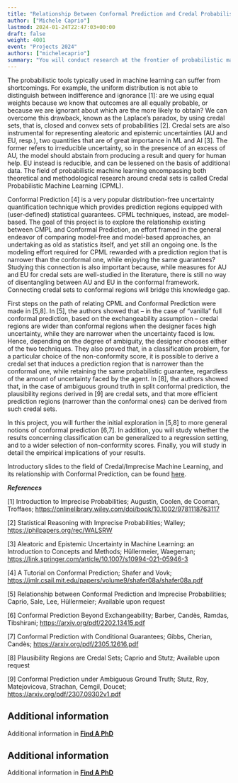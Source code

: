 ```yaml
---
title: "Relationship Between Conformal Prediction and Credal Probabilistic Machine Learning"
author: ["Michele Caprio"]
lastmod: 2024-01-24T22:47:03+00:00
draft: false
weight: 4001
event: "Projects 2024"
authors: ["michelecaprio"]
summary: "You will conduct research at the frontier of probabilistic machine learning leveraging uncertainty in the form of credal sets. You will inspect the relationship existing between these latter and a model-free approach like conformal prediction, to ultimately discover (i) in which context one approach is to prefer to the other, and (ii) whether properties of one of the two methodologies can be used to improve on the other."
---
```


The probabilistic tools typically used in machine learning can suffer from shortcomings. For example, the uniform distribution is not able to distinguish between indifference and ignorance [1]: are we using equal weights because we know that outcomes are all equally probable, or because we are ignorant about which are the more likely to obtain? We can overcome this drawback, known as the Laplace’s paradox, by using credal sets, that is, closed and convex sets of probabilities [2]. Credal sets are also instrumental for representing aleatoric and epistemic uncertainties (AU and EU, resp.), two quantities that are of great importance in ML and AI [3]. The former refers to irreducible uncertainty, so in the presence of an excess of AU, the model should abstain from producing a result and query for human help. EU instead is reducible, and can be lessened on the basis of additional data. The field of probabilistic machine learning encompassing both theoretical and methodological research around credal sets is called Credal Probabilistic Machine Learning (CPML).

Conformal Prediction [4] is a very popular distribution-free uncertainty quantification technique which provides prediction regions equipped with (user-defined) statistical guarantees. CPML techniques, instead, are model-based. The goal of this project is to explore the relationship existing between CMPL and Conformal Prediction, an effort framed in the general endeavor of comparing model-free and model-based approaches, an undertaking as old as statistics itself, and yet still an ongoing one. Is the modeling effort required for CPML rewarded with a prediction region that is narrower than the conformal one, while enjoying the same guarantees? Studying this connection is also important because, while measures for AU and EU for credal sets are well-studied in the literature, there is still no way of disentangling between AU and EU in the conformal framework. Connecting credal sets to conformal regions will bridge this knowledge gap.

First steps on the path of relating CPML and Conformal Prediction were made in [5,8]. In [5], the authors showed that – in the case of “vanilla” full conformal prediction, based on the exchangeability assumption – credal regions are wider than conformal regions when the designer faces high uncertainty, while they are narrower when the uncertainty faced is low. Hence, depending on the degree of ambiguity, the designer chooses either of the two techniques. They also proved that, in a classification problem, for a particular choice of the non-conformity score, it is possible to derive a credal set that induces a prediction region that is narrower than the conformal one, while retaining the same probabilistic guarantee, regardless of the amount of uncertainty faced by the agent. In [8], the authors showed that, in the case of ambiguous ground truth in split conformal prediction, the plausibility regions derived in [9] are credal sets, and that more efficient prediction regions (narrower than the conformal ones) can be derived from such credal sets.

In this project, you will further the initial exploration in [5,8] to more general notions of conformal prediction [6,7]. In addition, you will study whether the results concerning classification can be generalized to a regression setting, and to a wider selection of non-conformity scores. Finally, you will study in detail the empirical implications of your results.

Introductory slides to the field of Credal/Imprecise Machine Learning, and its relationship with Conformal Prediction, can be found [here](https://www.dropbox.com/scl/fi/vys2dne8k2o4mjj5orjzv/IPML_Lecture.pdf?rlkey=dced6oeju6691qfuirvecnxou&dl=0).


***References***

[1] Introduction to Imprecise Probabilities; Augustin, Coolen, de Cooman, Troffaes; https://onlinelibrary.wiley.com/doi/book/10.1002/9781118763117 

[2] Statistical Reasoning with Imprecise Probabilities; Walley; https://philpapers.org/rec/WALSRW 

[3] Aleatoric and Epistemic Uncertainty in Machine Learning: an Introduction to Concepts and Methods; Hüllermeier, Waegeman; https://link.springer.com/article/10.1007/s10994-021-05946-3 

[4] A Tutorial on Conformal Prediction; Shafer and Vovk; https://jmlr.csail.mit.edu/papers/volume9/shafer08a/shafer08a.pdf 

[5] Relationship between Conformal Prediction and Imprecise Probabilities; Caprio, Sale, Lee, Hüllermeier; Available upon request 

[6] Conformal Prediction Beyond Exchangeability; Barber, Candès, Ramdas, Tibshirani; https://arxiv.org/pdf/2202.13415.pdf

[7] Conformal Prediction with Conditional Guarantees; Gibbs, Cherian, Candès; https://arxiv.org/pdf/2305.12616.pdf

[8] Plausibility Regions are Credal Sets; Caprio and Stutz; Available upon request

[9] Conformal Prediction under Ambiguous Ground Truth; Stutz, Roy, Matejovicova, Strachan, Cemgil, Doucet; https://arxiv.org/pdf/2307.09302v1.pdf


## Additional information

Additional information in [**Find A PhD**](https://www.findaphd.com/phds/project/relationship-between-conformal-prediction-and-credal-probabilistic-machine-learning/?p168861)


## Additional information

Additional information in [**Find A PhD**](https://www.findaphd.com/phds/project/relationship-between-conformal-prediction-and-credal-probabilistic-machine-learning/?p168861)
